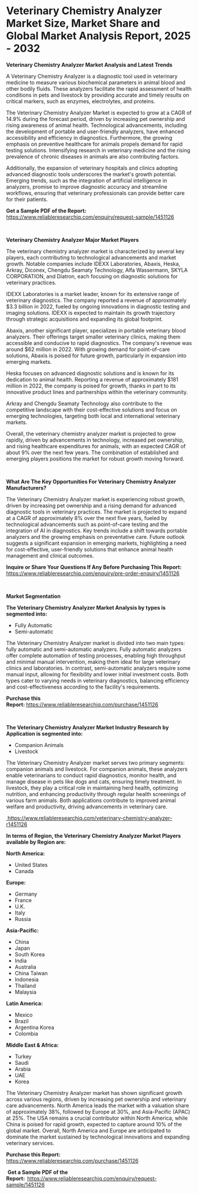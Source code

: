 <p><h1>Veterinary Chemistry Analyzer Market Size, Market Share and Global Market Analysis Report, 2025 - 2032</h1></p><p><strong>Veterinary Chemistry Analyzer Market Analysis and Latest Trends</strong></p>
<p><p>A Veterinary Chemistry Analyzer is a diagnostic tool used in veterinary medicine to measure various biochemical parameters in animal blood and other bodily fluids. These analyzers facilitate the rapid assessment of health conditions in pets and livestock by providing accurate and timely results on critical markers, such as enzymes, electrolytes, and proteins. </p><p>The Veterinary Chemistry Analyzer Market is expected to grow at a CAGR of 14.9% during the forecast period, driven by increasing pet ownership and rising awareness of animal health. Technological advancements, including the development of portable and user-friendly analyzers, have enhanced accessibility and efficiency in diagnostics. Furthermore, the growing emphasis on preventive healthcare for animals propels demand for rapid testing solutions. Intensifying research in veterinary medicine and the rising prevalence of chronic diseases in animals are also contributing factors. </p><p>Additionally, the expansion of veterinary hospitals and clinics adopting advanced diagnostic tools underscores the market's growth potential. Emerging trends, such as the integration of artificial intelligence in analyzers, promise to improve diagnostic accuracy and streamline workflows, ensuring that veterinary professionals can provide better care for their patients.</p></p>
<p><strong>Get a Sample PDF of the Report:&nbsp;</strong> <a href="https://www.reliableresearchiq.com/enquiry/request-sample/1451126?utm_campaign=3368&utm_medium=2&utm_source=Github&utm_content=ia&utm_term=16042025&utm_id=veterinary-chemistry-analyzer">https://www.reliableresearchiq.com/enquiry/request-sample/1451126</a></p>
<p>&nbsp;</p>
<p><strong>Veterinary Chemistry Analyzer Major Market Players</strong></p>
<p><p>The veterinary chemistry analyzer market is characterized by several key players, each contributing to technological advancements and market growth. Notable companies include IDEXX Laboratories, Abaxis, Heska, Arkray, Diconex, Chengdu Seamaty Technology, Alfa Wassermann, SKYLA CORPORATION, and Diatron, each focusing on diagnostic solutions for veterinary practices.</p><p>IDEXX Laboratories is a market leader, known for its extensive range of veterinary diagnostics. The company reported a revenue of approximately $3.3 billion in 2022, fueled by ongoing innovations in diagnostic testing and imaging solutions. IDEXX is expected to maintain its growth trajectory through strategic acquisitions and expanding its global footprint.</p><p>Abaxis, another significant player, specializes in portable veterinary blood analyzers. Their offerings target smaller veterinary clinics, making them accessible and conducive to rapid diagnostics. The company's revenue was around $62 million in 2022. With growing demand for point-of-care solutions, Abaxis is poised for future growth, particularly in expansion into emerging markets.</p><p>Heska focuses on advanced diagnostic solutions and is known for its dedication to animal health. Reporting a revenue of approximately $181 million in 2022, the company is poised for growth, thanks in part to its innovative product lines and partnerships within the veterinary community.</p><p>Arkray and Chengdu Seamaty Technology also contribute to the competitive landscape with their cost-effective solutions and focus on emerging technologies, targeting both local and international veterinary markets.</p><p>Overall, the veterinary chemistry analyzer market is projected to grow rapidly, driven by advancements in technology, increased pet ownership, and rising healthcare expenditures for animals, with an expected CAGR of about 9% over the next few years. The combination of established and emerging players positions the market for robust growth moving forward.</p></p>
<p>&nbsp;</p>
<p><strong>What Are The Key Opportunities For Veterinary Chemistry Analyzer Manufacturers?</strong></p>
<p><p>The Veterinary Chemistry Analyzer market is experiencing robust growth, driven by increasing pet ownership and a rising demand for advanced diagnostic tools in veterinary practices. The market is projected to expand at a CAGR of approximately 8% over the next five years, fueled by technological advancements such as point-of-care testing and the integration of AI in diagnostics. Key trends include a shift towards portable analyzers and the growing emphasis on preventative care. Future outlook suggests a significant expansion in emerging markets, highlighting a need for cost-effective, user-friendly solutions that enhance animal health management and clinical outcomes.</p></p>
<p><strong>Inquire or Share Your Questions If Any Before Purchasing This Report:</strong> <a href="https://www.reliableresearchiq.com/enquiry/pre-order-enquiry/1451126?utm_campaign=3368&utm_medium=2&utm_source=Github&utm_content=ia&utm_term=16042025&utm_id=veterinary-chemistry-analyzer">https://www.reliableresearchiq.com/enquiry/pre-order-enquiry/1451126</a></p>
<p>&nbsp;</p>
<p><strong>Market Segmentation</strong></p>
<p><strong>The Veterinary Chemistry Analyzer Market Analysis by types is segmented into:</strong></p>
<p><ul><li>Fully Automatic</li><li>Semi-automatic</li></ul></p>
<p><p>The Veterinary Chemistry Analyzer market is divided into two main types: fully automatic and semi-automatic analyzers. Fully automatic analyzers offer complete automation of testing processes, enabling high throughput and minimal manual intervention, making them ideal for large veterinary clinics and laboratories. In contrast, semi-automatic analyzers require some manual input, allowing for flexibility and lower initial investment costs. Both types cater to varying needs in veterinary diagnostics, balancing efficiency and cost-effectiveness according to the facility's requirements.</p></p>
<p><strong>Purchase this Report:&nbsp;</strong><a href="https://www.reliableresearchiq.com/purchase/1451126?utm_campaign=3368&utm_medium=2&utm_source=Github&utm_content=ia&utm_term=16042025&utm_id=veterinary-chemistry-analyzer">https://www.reliableresearchiq.com/purchase/1451126</a></p>
<p>&nbsp;</p>
<p><strong>The Veterinary Chemistry Analyzer Market Industry Research by Application is segmented into:</strong></p>
<p><ul><li>Companion Animals</li><li>Livestock</li></ul></p>
<p><p>The Veterinary Chemistry Analyzer market serves two primary segments: companion animals and livestock. For companion animals, these analyzers enable veterinarians to conduct rapid diagnostics, monitor health, and manage disease in pets like dogs and cats, ensuring timely treatment. In livestock, they play a critical role in maintaining herd health, optimizing nutrition, and enhancing productivity through regular health screenings of various farm animals. Both applications contribute to improved animal welfare and productivity, driving advancements in veterinary care.</p></p>
<p><a href="https://www.reliableresearchiq.com/veterinary-chemistry-analyzer-r1451126?utm_campaign=3368&utm_medium=2&utm_source=Github&utm_content=ia&utm_term=16042025&utm_id=veterinary-chemistry-analyzer">&nbsp;https://www.reliableresearchiq.com/veterinary-chemistry-analyzer-r1451126</a></p>
<p><strong>In terms of Region, the Veterinary Chemistry Analyzer Market Players available by Region are:</strong></p>
<p>
    <p> <strong> North America: </strong>
        <ul>
            <li>United States</li>
            <li>Canada</li>
        </ul>
        </p> 
    <p> <strong> Europe: </strong>
        <ul>
            <li>Germany</li>
            <li>France</li>
            <li>U.K.</li>
            <li>Italy</li>
            <li>Russia</li>
        </ul>
        </p> 
    <p> <strong> Asia-Pacific: </strong>
        <ul>
            <li>China</li>
            <li>Japan</li>
            <li>South Korea</li>
            <li>India</li>
            <li>Australia</li>
            <li>China Taiwan</li>
            <li>Indonesia</li>
            <li>Thailand</li>
            <li>Malaysia</li>
        </ul>
        </p> 
    <p> <strong> Latin America: </strong>
        <ul>
            <li>Mexico</li>
            <li>Brazil</li>
            <li>Argentina Korea</li>
            <li>Colombia</li>
        </ul>
        </p> 
    <p> <strong> Middle East & Africa: </strong>
        <ul>
            <li>Turkey</li>
            <li>Saudi</li>
            <li>Arabia</li>
            <li>UAE</li>
            <li>Korea</li>
        </ul>
    </p>
    </p>
<p><p>The Veterinary Chemistry Analyzer market has shown significant growth across various regions, driven by increasing pet ownership and veterinary care advancements. North America leads the market with a valuation share of approximately 38%, followed by Europe at 30%, and Asia-Pacific (APAC) at 25%. The USA remains a crucial contributor within North America, while China is poised for rapid growth, expected to capture around 10% of the global market. Overall, North America and Europe are anticipated to dominate the market sustained by technological innovations and expanding veterinary services.</p></p>
<p><strong>Purchase this Report: </strong><a href="https://www.reliableresearchiq.com/purchase/1451126?utm_campaign=3368&utm_medium=2&utm_source=Github&utm_content=ia&utm_term=16042025&utm_id=veterinary-chemistry-analyzer">https://www.reliableresearchiq.com/purchase/1451126</a></p>
<p>&nbsp;<strong>Get a Sample PDF of the Report:&nbsp;&nbsp;</strong><a href="https://www.reliableresearchiq.com/enquiry/request-sample/1451126?utm_campaign=3368&utm_medium=2&utm_source=Github&utm_content=ia&utm_term=16042025&utm_id=veterinary-chemistry-analyzer">https://www.reliableresearchiq.com/enquiry/request-sample/1451126</a></p>
<p><strong></strong></p>
<p><p></p><p></p><p></p></p>